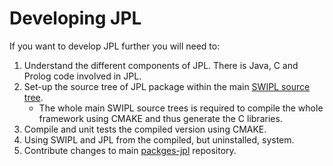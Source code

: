 # Developing JPL

If you want to develop JPL further you will need to:

1. Understand the different components of JPL. There is Java, C and Prolog code involved in JPL.
2. Set-up the source tree of JPL package within the main [SWIPL source tree](https://github.com/SWI-Prolog/swipl-devel).
    * The whole main SWIPL source trees is required to compile the whole framework using CMAKE and thus generate the C libraries.
3. Compile and unit tests the compiled version using CMAKE.
4. Using SWIPL and JPL from the compiled, but uninstalled, system.
5. Contribute changes to main [packges-jpl](https://github.com/SWI-Prolog/packages-jpl) repository.

